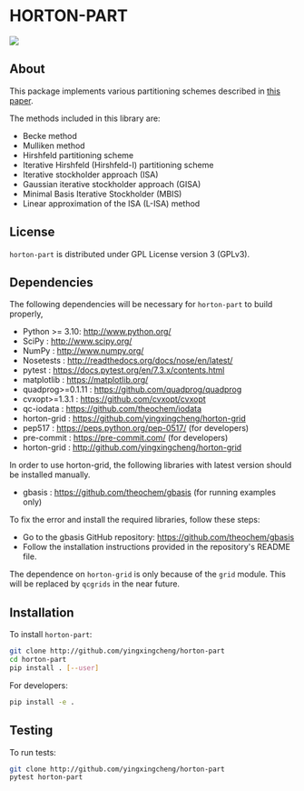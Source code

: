 # HORTON-PART
<a href='https://docs.python.org/3.10/'><img src='https://img.shields.io/badge/python-3.10-blue.svg'></a>


## About
This package implements various partitioning schemes described in <a href=https://doi.org/10.1063/5.0076630>this paper</a>.

The methods included in this library are:

- Becke method
- Mulliken method
- Hirshfeld partitioning scheme
- Iterative Hirshfeld (Hirshfeld-I) partitioning scheme
- Iterative stockholder approach (ISA)
- Gaussian iterative stockholder approach (GISA)
- Minimal Basis Iterative Stockholder (MBIS)
- Linear approximation of the ISA (L-ISA) method

## License

`horton-part` is distributed under GPL License version 3 (GPLv3).


## Dependencies

The following dependencies will be necessary for `horton-part` to build properly,

* Python >= 3.10: http://www.python.org/
* SciPy : http://www.scipy.org/
* NumPy : http://www.numpy.org/
* Nosetests : http://readthedocs.org/docs/nose/en/latest/
* pytest : https://docs.pytest.org/en/7.3.x/contents.html
* matplotlib : https://matplotlib.org/
* quadprog>=0.1.11 : https://github.com/quadprog/quadprog
* cvxopt>=1.3.1 : https://github.com/cvxopt/cvxopt
* qc-iodata : https://github.com/theochem/iodata
* horton-grid : https://github.com/yingxingcheng/horton-grid
* pep517 : https://peps.python.org/pep-0517/ (for developers)
* pre-commit : https://pre-commit.com/ (for developers)
* horton-grid : http://github.com/yingxingcheng/horton-grid

In order to use horton-grid, the following libraries with latest version should be installed manually.

* gbasis : https://github.com/theochem/gbasis (for running examples only)

To fix the error and install the required libraries, follow these steps:

- Go to the gbasis GitHub repository: https://github.com/theochem/gbasis
- Follow the installation instructions provided in the repository's README file.

The dependence on `horton-grid` is only because of the `grid` module. This will be replaced by `qcgrids` in
the near future.


## Installation

To install `horton-part`:

```bash
git clone http://github.com/yingxingcheng/horton-part
cd horton-part
pip install . [--user]
```

For developers:
```bash
pip install -e .
```


## Testing

To run tests:

```bash
git clone http://github.com/yingxingcheng/horton-part
pytest horton-part
```
